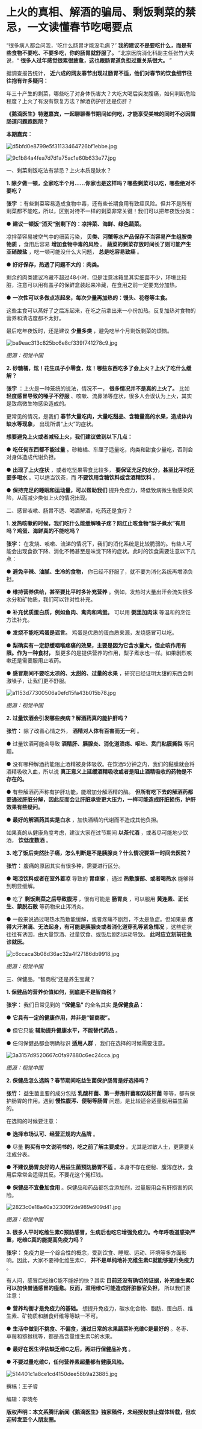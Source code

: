 # 上火的真相、解酒的骗局、剩饭剩菜的禁忌，一文读懂春节吃喝要点

“很多病人都会问我，‘吃什么肠胃才能没毛病？’ **我的建议不是要吃什么，而是有些食物不要吃、不要多吃，你的肠胃就舒服了。**
”北京医院消化科副主任张竹大夫说，“ **很多人过年感觉很累很疲惫，这也跟肠胃道负担过重关系很大。** ”

据调查报告统计， **近六成的网友春节出现过肠胃不适，他们对春节的饮食细节往往抱有许多疑问：**

年三十产生的剩菜，哪些吃了对身体伤害大？大吃大喝后突发腹痛，如何判断危险程度？上火了有没有恢复方法？解酒药护肝还是伤肝？

**《鹅滴医生》特邀嘉宾，一起聊聊春节期间如何吃，才能享受美味的同时不必因胃肠道问题跑医院？**

**本期嘉宾：**

![d5bfd0e8799e5f31133464726bf1ebbe.jpg](https://raw.githubusercontent.com/qqhsx/qqnews_image/main/2024/02/07/上火的真相、解酒的骗局、剩饭剩菜的禁忌，一文读懂春节吃喝要点/d5bfd0e8799e5f31133464726bf1ebbe.jpg)

![9c1b84a4fea7d7d1a75ac1e60b633e77.jpg](https://raw.githubusercontent.com/qqhsx/qqnews_image/main/2024/02/07/上火的真相、解酒的骗局、剩饭剩菜的禁忌，一文读懂春节吃喝要点/9c1b84a4fea7d7d1a75ac1e60b633e77.jpg)

一、剩菜剩饭吃法有禁忌？上火本质是缺水？

**1\. 除夕做一顿，全家吃半个月……你家也是这样吗？哪些剩菜可以吃，哪些绝对不要吃？**

**张宇** ：有些剩菜容易造成食物中毒，还有些长期食用有致癌风险。但并不是所有剩菜都不能吃，所以，区别对待不一样的剩菜非常关键！我们可以把年夜饭分类：

● **建议一顿饭“消灭”别剩下的：凉拌菜、海鲜、绿色蔬菜。**

凉拌菜容易被空气中的细菌污染， **贝类、河蟹等水产品保存不当容易产生组胺类物质** ，食用后容易 **增加食物中毒的风险** 。
**蔬菜的剩菜存放时间长了则可能产生亚硝酸盐** ，吃一顿可能没什么大问题， **总是吃容易致癌** 。

● **好好保存，热透了问题不大的：肉类。**

剩余的肉类建议冷藏不超过48小时，但是注意冰箱里其实细菌不少，环境比较脏，注意可以用有盖子的保鲜盒装起来冷藏，在食用之前一定要充分加热。

● **一次性可以多做点冻起来，每次少量再加热的：馒头、花卷等主食。**

这些主食可以蒸好了之后冻起来，在吃之前拿出来一小份加热。反复加热对食物的营养和清洁度都不太好。

最后吃年夜饭时，还是建议 **少量多类** ，避免吃半个月剩饭剩菜的烦恼。

![ba9eac313c825bc6e8cf339f741278c9.jpg](https://raw.githubusercontent.com/qqhsx/qqnews_image/main/2024/02/07/上火的真相、解酒的骗局、剩饭剩菜的禁忌，一文读懂春节吃喝要点/ba9eac313c825bc6e8cf339f741278c9.jpg)

_图源：视觉中国_

**2\. 砂糖橘，炫！花生瓜子小零食，炫！哪些东西吃多了会上火？上火了吃什么缓解？**

**张宇** ：上火是一种笼统的说法，情况不一， **很多情况并不是真的上火了。** 比如 **轻度感冒导致的嗓子不舒服**
、咳嗽、流鼻涕等症状，很多人会误认为上火，其实是致病微生物感染造成的。

更常见的情况，是我们 **春节大量吃肉，大量吃甜品、含糖量高的水果，造成体内缺水等现象，** 出现所谓“上火”的症状。

**想要避免上火或者减轻上火，我们建议做到以下几点：**

● **吃任何东西都不能过量** 。砂糖橘、车厘子适量吃，肉类和甜食少量吃，否则会对身体造成代谢负担。

● **出现了上火症状** ，或者吃坚果零食比较多， **要保证充足的水分，甚至比平时还要多喝水** 。可以适当饮茶，而
**不要饮用含糖饮料或含酒精饮料** 。

● **保持充足的睡眠和运动量，可以帮助我们** 提升免疫力，降低致病微生物感染风险，从而减少类似上火的情况出现。

二、感冒咳嗽、肠胃不适、喝酒解酒，吃药还是食疗？

1\. **发热咳嗽的时候，我们吃什么能缓解嗓子疼？网红止咳食物“梨子煮水”有用吗？鸡蛋、海鲜真的不能吃吗？**

**张宇：** 在发烧、咳嗽、流涕的情况下，我们的消化系统是比较脆弱的。有些人可能会出现食欲下降、消化不畅甚至是味觉下降的症状。此时的饮食需要注意以下几点：

● **避免辛辣、油腻、生冷的食物，** 你已经不舒服了，就不要为消化系统再增添负担。

● **维持营养供给，甚至要比平时多补充营养** 。例如，发热时大量出汗会流失很多水分和矿物质，我们可以针对性补充。

● **补充优质蛋白质，例如鱼肉、禽肉和鸡蛋。** 可以用 **粥里加肉沫** 等温和的烹饪方法补充。

● **发烧不能吃鸡蛋是谣言。** 鸡蛋是优质的蛋白质来源，发烧感冒可以吃。

● **梨确实有一定舒缓咽喉疼痛的效果，主要是因为它含水量大，但止咳作用有限。作为一种食材，**
梨更多的是提供营养的作用，梨子煮水也一样。如果剧烈咳嗽还是需要服用止咳药。

● **感冒期间不要吃太凉的、太甜的、过量的水果** ，研究已经证明太甜的东西会刺激嗓子，让我们更不舒服。

![a1153d77300506a0efd15fa43b015b78.jpg](https://raw.githubusercontent.com/qqhsx/qqnews_image/main/2024/02/07/上火的真相、解酒的骗局、剩饭剩菜的禁忌，一文读懂春节吃喝要点/a1153d77300506a0efd15fa43b015b78.jpg)

_图源：视觉中国_

**2\. 过量饮酒会引发哪些疾病？解酒药真的能护肝吗？**

**张竹：** 除了改善心情之外， **酒精对人体有百害而无一利** 。

● 过量饮酒可能会导致 **酒精肝、胰腺炎、消化道溃疡、呕吐、贲门粘膜撕裂** 等问题。

● 没有哪种解酒药能阻止酒精被身体吸收。在饮酒5分钟之内，我们的黏膜就会将酒精吸收入血，所以说
**真正意义上延缓酒精吸收或者是阻止酒精吸收的药物是不存在的。**

● 有些解酒药声称有护肝功能，能增加分解酒精的酶。
**但所有吃下去的解酒药都要通过肝脏分解，因此反而会让肝脏承受更大压力，一样可能造成肝脏损伤，护肝效果有些疑问。**

● **最好的解酒药其实是白水** ，加快酒精的代谢而不造成其他负担。

如果真的从健康角度考虑，建议大家在过节期间 **以茶代酒** ，或者尽可能地少饮酒， **饮低度数酒** 。

**3\. 吃了饭后突然肚子痛，怎么判断是不是胰腺炎？什么情况要第一时间去医院？**

**张竹：** 腹痛的原因其实有很多种，需要进行区分。

● **喝凉饮料或者在室外着凉** 导致的 **胃痉挛** ，通过 **热敷腹部、或者喝热水** 能够得到明显缓解。

● 吃了 **剩饭剩菜之后导致腹泻** ，很有可能是 **肠胃炎** ，可以服用 **黄连素、正长生、蒙脱石散** 等药物来止泻消炎。

● 一般来说通过喝热水热敷能缓解，或者疼痛不剧烈，不太是急症。但如果是 **疼得大汗淋漓、无法起身，有可能是胰腺炎或者消化道穿孔等紧急情况**
，这些症状往往有诱因，由大量饮酒、过量饮食、或饭后剧烈运动导致。 **此时应立刻前往急诊就医。**

![c6ccaca3b08d36ac32a4f27186db9918.jpg](https://raw.githubusercontent.com/qqhsx/qqnews_image/main/2024/02/07/上火的真相、解酒的骗局、剩饭剩菜的禁忌，一文读懂春节吃喝要点/c6ccaca3b08d36ac32a4f27186db9918.jpg)

_图源：视觉中国_

三、保健品，“智商税”还是养生宝藏？

**1\. 保健品的营养价值如何，到底是不是智商税？**

**张宇：** 我们日常见到的 **“保健品”** 的全名其实 **是保健食品：**

● **它具有一定的健康作用，并非是“智商税”。**

● 但它只能 **辅助提升健康水平，不能替代药品** 。

● 任何保健品都会明确标识 **适用人群** ，我们在选择的时候需要注意。

![3a3157d9520667c0fa97880c6ec24cca.jpg](https://raw.githubusercontent.com/qqhsx/qqnews_image/main/2024/02/07/上火的真相、解酒的骗局、剩饭剩菜的禁忌，一文读懂春节吃喝要点/3a3157d9520667c0fa97880c6ec24cca.jpg)

_图源：视觉中国_

**2\. 保健品怎么选购？春节期间吃益生菌保护肠胃是好选择吗？**

**张竹：** 益生菌主要的成分包括 **乳酸杆菌、第一芽孢杆菌和双歧杆菌** 等等，都有保护肠胃的作用。遇到 **慢性腹泻、便秘等肠胃**
问题，是比较适合适量服用益生菌的。

在选购的时候要注意：

● **选择市场认可、经营正规的大品牌** 。

● 尽量 **购买有中文说明书的，吃之前了解主要成分** 。尤其是过敏人士，更需要关注成分表。

● **不建议肠胃良好的人用益生菌预防肠胃不适** 。本身不存在便秘、腹泻症状，食用后常常会适得其反。不要花这个冤枉钱。

● **保健品不宜叠加食用** 。保健品和药品都包含添加剂，过量服用会有肝损害的风险。

![2823c0e18a40a32309f2de989e909d41.jpg](https://raw.githubusercontent.com/qqhsx/qqnews_image/main/2024/02/07/上火的真相、解酒的骗局、剩饭剩菜的禁忌，一文读懂春节吃喝要点/2823c0e18a40a32309f2de989e909d41.jpg)

_图源：视觉中国_

**3\. 很多人平时吃维生素C预防感冒，生病后也吃它增强免疫力。今年呼吸道感染严重，吃维C真的能提高免疫力吗？**

**张宇：** 免疫力是一个综合性的概念，受到饮食、睡眠、运动、环境等多方面影响。因此，大家不要神化维生素C，
**并不是单纯地补充维生素C就能够提升免疫力** 。

有人问，感冒后吃维C能不能好的快？其实 **目前还没有确切的证据，补充维生素C可以加快普通感冒的痊愈。反而，滥用维C可能造成肝脏器官负担，**
所以我们要注意：

● **营养均衡才是免疫力的基础。** 想提升免疫力，碳水化合物、脂肪、蛋白质、维生素、矿物质和膳食纤维等等缺一不可。

● **生活中做到不挑食、不偏食，通过日常的水果蔬菜补充维C是最好的** 。冬枣、草莓和猕猴桃等，都是高含量维生素C的水果。

● **最好在医生评估缺乏维C之后，再进行保健品补充** 。

● **不要过量吃维C，任何营养素超量都有健康风险。**

![514401c1a8ce1cd4150dee58b9a23885.jpg](https://raw.githubusercontent.com/qqhsx/qqnews_image/main/2024/02/07/上火的真相、解酒的骗局、剩饭剩菜的禁忌，一文读懂春节吃喝要点/514401c1a8ce1cd4150dee58b9a23885.jpg)

撰稿：王子睿

编辑：李晓冬

**版权声明：本文系腾讯新闻《鹅滴医生》独家稿件，未经授权禁止媒体转载，但欢迎转发至个人朋友圈。**

